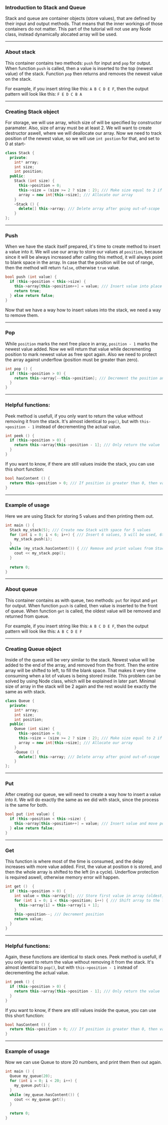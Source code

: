 ### Introduction to Stack and Queue
Stack and queue are container objects (store values), that are defined by their input and output methods.
That means that the inner workings of those containers do not matter.
This part of the tutorial will not use any Node class, instead dynamically alocated array will be used.

---
### About stack
This container contains two methods: ```push``` for input and ```pop``` for output.
When function ```push``` is called, then a value is inserted to the top (newest value) of the stack. 
Function ```pop``` then returns and removes the newest value on the stack.

For example, if you insert string like this: ```A B C D E F```, then the output pattern will look like this: ```F E D C B A```

---
### Creating Stack object
For storage, we will use array, which size of will be specified by constructor paramater. Also, size of array must be at least 2.
We will want to create destructor aswell, where we will deallocate our array.
Now we need to track position of the newest value, so we will use ```int postion``` for that, and set to 0 at start-
```cpp
class Stack {
  private:
    int* array;
    int size;
    int position;
  public:
    Stack (int size) {
      this->position = 0;
      this->size = (size >= 2 ? size : 2); /// Make size equal to 2 if less than 2
      array = new int[this->size]; /// Allocate our array
    }
    ~Stack () {
      delete[] this->array; /// Delete array after going out-of-scope
    }
};
```

---
### Push
When we have the stack itself prepared, it's time to create method to insert a value into it. 
We will use our array to store our values at ```position```, because since it will be always increased after calling this method, it will always point to blank space in the array.
In case that the position will be out of range, then the method will return ```false```, otherwise ```true``` value.
```cpp
bool push (int value) {
  if (this->position < this->size) {
    this->array[this->position++] = value; /// Insert value into place and move to next free space
    return true;
  } else return false;
}
```
Now that we have a way how to insert values into the stack, we need a way to remove them.

---
### Pop
While ```position``` marks the next free place in array, ```position - 1``` marks the newest value added.
Now we will return that value while decrementing position to mark newest value as free spot again.
Also we need to protect the array against underflow (position must be greater than zero).
```cpp
int pop () {
  if (this->position > 0) {
    return this->array[--this->position]; /// Decrement the position and return the value
  }
}
```

---
### Helpful functions:
Peek method is usefull, if you only want to return the value without removing it from the stack.
It's almost identical to ```pop()```, but with ```this->position - 1``` instead of decrementing the actual value.
```cpp
int peek () {
  if (this->position > 0) {
    return this->array[this->position - 1]; /// Only return the value
  }
}
```
If you want to know, if there are still values inside the stack, you can use this short function:
```cpp
bool hasContent () {
  return this->position > 0; /// If position is greater than 0, then value is stored inside
}
```

---
### Example of usage
Here we are using Stack for storing 5 values and then printing them out.
```cpp
int main () {
  Stack my_stack(5); /// Create new Stack with space for 5 values
  for (int i = 0; i < 6; i++) { /// Insert 6 values, 5 will be used, 6th would be thrown away
    my_stack.push(i);
  }
  while (my_stack.hasContent()) { /// Remove and print values from Stack while it contains more values
    cout << my_stack.pop();
  }
  
  return 0;
}
```

---
### About queue
This container contains as with queue, two methods: ```put``` for input and ```get``` for output. When function 
```push``` is called, then value is inserted to the front of queue. When function ```get``` is called, the oldest value will
be removed and returned from queue.

For example, if you insert string like this: ```A B C D E F```, then the output pattern will look like this: ```A B C D E F```

---
### Creating Queue object
Inside of the queue will be very similar to the stack. Newest value will be added to the end of the array, and removed from the front. Then the entire array will be shifted to left, to fill the blank space. 
That makes it very time consuming when a lot of values is being stored inside. This problem can be solved by using Node class, which will be explained in later part.
Minimal size of array in the stack will be 2 again and the rest would be exactly the same as with stack.
```cpp
class Queue {
  private:
    int* array;
    int size;
    int position;
  public:
    Queue (int size) {
      this->position = 0;
      this->size = (size >= 2 ? size : 2); /// Make size equal to 2 if less than 2
      array = new int[this->size]; /// Allocate our array
    }
    ~Queue () {
      delete[] this->array; /// Delete array after goind out-of-scope
    }
};
```

---
### Put
After creating our queue, we will need to create a way how to insert a value into it. We will do exactly the same as we did with stack, since the process is the same for both.
```cpp
bool put (int value) {
  if (this->position < this->size) {
    this->array[this->position++] = value; /// Insert value and move position to next free
  } else return false;
}
```

---
### Get
This function is where most of the time is consumed, and the delay increases with more value added.
First, the value at position ```0``` is stored, and then the whole array is shifted to the left (in a cycle).
Underflow protection is required aswell, otherwise memory error will happen.
```cpp
int get ()  {
  if (this->position > 0) {
    int value = this->array[0]; /// Store first value in array (oldest)
    for (int i = 0; i < this->position; i++) { /// Shift array to the left
      this->array[i] = this->array[i + 1];
    }
    this->position--; /// Decrement position
    return value;
  }
}
```

---
### Helpful functions:
Again, these functions are identical to stack ones.
Peek method is usefull, if you only want to return the value without removing it from the stack.
It's almost identical to ```pop()```, but with ```this->position - 1``` instead of decrementing the actual value.
```cpp
int peek () {
  if (this->position > 0) {
    return this->array[this->position - 1]; /// Only return the value
  }
}
```
If you want to know, if there are still values inside the queue, you can use this short function:
```cpp
bool hasContent () {
  return this->position > 0; /// If position is greater than 0, then value is stored inside
}
```

---
### Example of usage
Now we can use Queue to store 20 numbers, and print them then out again.
```cpp
int main () {
  Queue my_queue(20);
  for (int i = 0; i < 20; i++) {
    my_queue.put(i);
  }
  while (my_queue.hasContent()) {
    cout << my_queue.get();
  }
  
  return 0;
}
```
